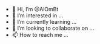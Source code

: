 - 👋 Hi, I’m @AlOmBt
- 👀 I’m interested in ...
- 🌱 I’m currently learning ...
- 💞️ I’m looking to collaborate on ...
- 📫 How to reach me ...

<!---
AlOmBt/AlOmBt is a ✨ special ✨ repository because its `README.md` (this file) appears on your GitHub profile.
You can click the Preview link to take a look at your changes.
--->

